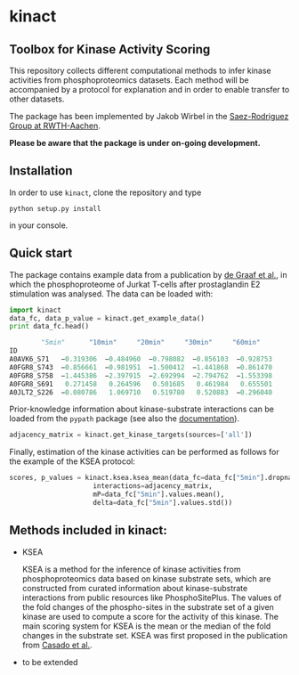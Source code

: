 # kinact
## Toolbox for Kinase Activity Scoring

This repository collects different computational methods to infer kinase activities from phosphoproteomics datasets. Each method will be accompanied by a protocol for explanation and in order to enable transfer to other datasets.

The package has been implemented by Jakob Wirbel in the [Saez-Rodriguez Group at RWTH-Aachen](http://www.combine.rwth-aachen.de/).

**Please be aware that the package is under on-going development.**

## Installation

In order to use `kinact`, clone the repository and type

```
python setup.py install
```
in your console.

## Quick start

The package contains example data from a publication by [de Graaf et al.](http://europepmc.org/abstract/MED/24850871), in which the phosphoproteome of Jurkat T-cells after prostaglandin E2 stimulation was analysed. The data can be loaded with:
```python
import kinact
data_fc, data_p_value = kinact.get_example_data()
print data_fc.head()

		"5min"		"10min"		"20min"		"30min"		"60min"
ID
A0AVK6_S71   −0.319306  −0.484960  −0.798082  −0.856103  −0.928753 
A0FGR8_S743  −0.856661  −0.981951  −1.500412  −1.441868  −0.861470 
A0FGR8_S758  −1.445386  −2.397915  −2.692994  −2.794762  −1.553398
A0FGR8_S691   0.271458   0.264596   0.501685   0.461984   0.655501 
A0JLT2_S226  −0.080786   1.069710   0.519780   0.520883  −0.296040
```

Prior-knowledge information about kinase-substrate interactions can be loaded from the `pypath` package (see also the [documentation](http://omnipathdb.org/)).
```python
adjacency_matrix = kinact.get_kinase_targets(sources=['all'])
```

Finally, estimation of the kinase activities can be performed as follows for the example of the KSEA protocol:
```python
scores, p_values = kinact.ksea.ksea_mean(data_fc=data_fc["5min"].dropna(),
					 interactions=adjacency_matrix,
					 mP=data_fc["5min"].values.mean(),
					 delta=data_fc["5min"].values.std())
```

## Methods included in kinact:

+ KSEA

   KSEA is a method for the inference of kinase activities from phosphoproteomics data based on kinase substrate sets, which are constructed from curated information about kinase-substrate interactions from public resources like PhosphoSitePlus. The values of the fold changes of the phospho-sites in the substrate set of a given kinase are used to compute a score for the activity of this kinase. The main scoring system for KSEA is the mean or the median of the fold changes in the substrate set. KSEA was first proposed in the publication from [Casado et al.](http://europepmc.org/abstract/MED/23532336).

+ to be extended
